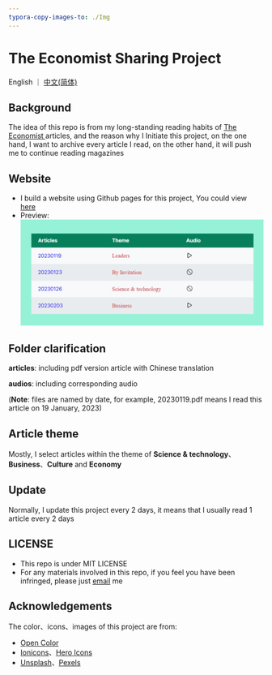 ```yaml
---
typora-copy-images-to: ./Img
---
```




# The Economist Sharing Project

English ｜ [中文(简体)](README-CN.md)

## Background

The idea of this repo is from my long-standing reading habits of <a href="https://www.economist.com/" target="_blank">The Economist </a>articles, and the reason why I Initiate this project, on the one hand, I want to archive every article I read, on the other hand, it will push me to continue reading magazines



## Website

- I build a website using Github pages for this project, You could view <a href="https://ascendho.github.io/The-Economist-Sharing/entry/entry.html" target="_blank">here</a>
- Preview:![image-20230206194148345](Img/image-20230206194148345.png)



## Folder clarification

**articles**: including pdf version article with Chinese translation

**audios**: including corresponding audio

(**Note**: files are named by date, for example, 20230119.pdf means I read this article on 19 January, 2023)



## Article theme

Mostly, I select articles within the theme of **Science & technology**、**Business**、**Culture** and **Economy**



## Update

Normally, I update this project every 2 days, it means that I usually read 1 article every 2 days



## LICENSE

- This repo is under MIT LICENSE
- For any materials involved in this repo, if you feel you have been infringed, please just [email](mailto:ascendho@outlook.com) me



## Acknowledgements

The color、icons、images of this project are from:

- <a href="https://yeun.github.io/open-color/">Open Color</a>
- <a href="https://ionic.io/ionicons">Ionicons</a>、<a href="https://heroicons.com/">Hero Icons</a>
- <a href="https://unsplash.com/">Unsplash</a>、<a href="https://www.pexels.com/">Pexels</a>
